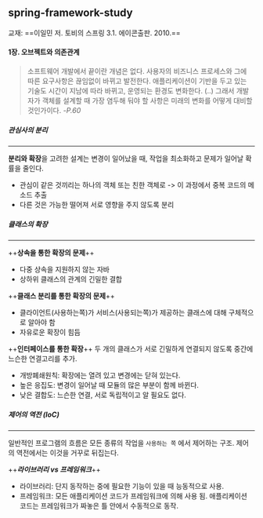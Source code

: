 ## spring-framework-study 
교재: ==이일민 저. 토비의 스프링 3.1. 에이콘출판. 2010.==

#### 1장. 오브젝트와 의존관계
>소프트웨어 개발에서 끝이란 개념은 없다. 사용자의 비즈니스 프로세스와 그에 따른 요구사항은 끊임없이 바뀌고 발전한다. 애플리케이션이 기반을 두고 있는 기술도 시간이 지남에 따라 바뀌고, 운영되는 환경도 변화한다. (..) 그래서 개발자가 객체를 설계할 때 가장 염두해 둬야 할 사항은 미래의 변화를 어떻게 대비할 것인가이다. *-P.60*

##### 관심사의 분리
- - -
**분리와 확장**을 고려한 설계는 변경이 일어났을 때, 작업을 최소화하고 문제가 일어날 확률을 줄인다.
- 관심이 같은 것끼리는 하나의 객체 또는 친한 객체로 -> 이 과정에서 중복 코드의 메소드 추출
- 다른 것은 가능한 떨어져 서로 영향을 주지 않도록 분리

##### 클래스의 확장
- - -
++**상속을 통한 확장의 문제**++
- 다중 상속을 지원하지 않는 자바
- 상하위 클래스의 관계의 긴밀한 결합

++**클래스 분리를 통한 확장의 문제**++
- 클라이언트(사용하는쪽)가 서비스(사용되는쪽)가 제공하는 클래스에 대해 구체적으로 알아야 함
- 자유로운 확장이 힘듬

++**인터페이스를 통한 확장**++
두 개의 클래스가 서로 긴밀하게 연결되지 않도록 중간에 느슨한 연결고리를 추가.
- 개방폐쇄원칙: 확장에는 열려 있고 변경에는 닫혀 있는다.
- 높은 응집도: 변경이 일어날 때 모듈의 많은 부분이 함께 바뀐다.
- 낮은 결합도: 느슨한 연결, 서로 독립적이고 알 필요도 없다.

##### 제어의 역전 (IoC)
- - -
일반적인 프로그램의 흐름은 모든 종류의 작업을 `사용하는 쪽` 에서 제어하는 구조. 제어의 역전에서는 이것을 거꾸로 뒤집는다.

++***라이브러리 vs 프레임워크***++
- 라이브러리: 단지 동작하는 중에 필요한 기능이 있을 때 능동적으로 사용.
- 프레임워크: 모든 애플리케이션 코드가 프레임워크에 의해 사용 됨. 애플리케이션 코드는 프레임워크가 짜놓은 틀 안에서 수동적으로 동작.

